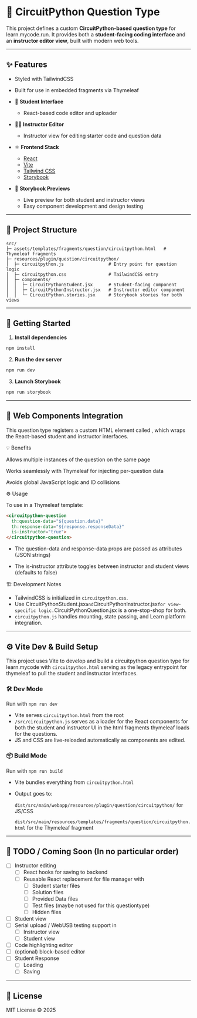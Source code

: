 # 🐍 CircuitPython Question Type

This project defines a custom **CircuitPython-based question type** for learn.mycode.run. It provides both a **student-facing coding interface** and an **instructor editor view**, built with modern web tools.

---

## ✨ Features

- Styled with TailwindCSS
- Built for use in embedded fragments via Thymeleaf

- 🔧 **Student Interface**
  - React-based code editor and uploader

- 🧑‍🏫 **Instructor Editor**
  - Instructor view for editing starter code and question data

- ⚛️ **Frontend Stack**
  - [React](https://reactjs.org/)
  - [Vite](https://vitejs.dev/)
  - [Tailwind CSS](https://tailwindcss.com/)
  - [Storybook](https://storybook.js.org/)

- 🧪 **Storybook Previews**
  - Live preview for both student and instructor views
  - Easy component development and design testing

---

## 📁 Project Structure

```
src/
├─ assets/templates/fragments/question/circuitpython.html   # Thymeleaf fragments
├─ resources/plugin/question/circuitpython/
│  ├─ circuitpython.js                 # Entry point for question logic
│  ├─ circuitpython.css                # TailwindCSS entry
│  ├─ components/
│  │  ├─ CircuitPythonStudent.jsx      # Student-facing component
│  │  ├─ CircuitPythonInstructor.jsx   # Instructor editor component
│  │  └─ CircuitPython.stories.jsx     # Storybook stories for both views
```

---

## 🚀 Getting Started

1. **Install dependencies**

```bash
npm install
```

2. **Run the dev server**

```bash
npm run dev
```

3. **Launch Storybook**

```bash
npm run storybook
```

---

## 🧩 Web Components Integration

This question type registers a custom HTML element called <circuitpython-question>, which wraps the React-based student and instructor interfaces.

💡 Benefits

Allows multiple instances of the question on the same page

Works seamlessly with Thymeleaf for injecting per-question data

Avoids global JavaScript logic and ID collisions

⚙️ Usage

To use in a Thymeleaf template:

```html
<circuitpython-question
  th:question-data="${question.data}"
  th:response-data="${response.responseData}"
  is-instructor="true">
</circuitpython-question>
```

- The question-data and response-data props are passed as attributes (JSON strings)

- The is-instructor attribute toggles between instructor and student views (defaults to false)

🏗️ Development Notes

- TailwindCSS is initialized in `circuitpython.css`.
- Use CircuitPythonStudent.jsx` and `CircuitPythonInstructor.jsx` for view-specific logic. `CircuitPythonQuestion.jsx is a one-stop-shop for both.
- `circuitpython.js` handles mounting, state passing, and Learn platform integration.

---

## ⚙️ Vite Dev & Build Setup
This project uses Vite to develop and build a circuitpython question type for learn.mycode with
`circuitpython.html` serving as the legacy entrypoint for thymeleaf to pull the student and instructor
interfaces.

### 🛠 Dev Mode
Run with `npm run dev`
- Vite serves `circuitpython.html` from the root
- `/src/circuitpython.js` serves as a loader for the React components for both the student and instructor UI in the
  html fragments thymeleaf loads for the questions.
- JS and CSS are live-reloaded automatically as components are edited.

### 📦 Build Mode
Run with `npm run build`
- Vite bundles everything from `circuitpython.html`
- Output goes to:

  `dist/src/main/webapp/resources/plugin/question/circuitpython/` for JS/CSS

  `dist/src/main/resources/templates/fragments/question/circuitpython.html` for the Thymeleaf fragment

---

## 🧰 TODO / Coming Soon (In no particular order)

- [ ] Instructor editing
  - [ ] React hooks for saving to backend
  - [ ] Reusable React replacement for file manager with
    - [ ] Student starter files
    - [ ] Solution files
    - [ ] Provided Data files
    - [ ] Test files (maybe not used for this questiontype)
    - [ ] Hidden files
- [ ] Student view
- [ ] Serial upload / WebUSB testing support in
  - [ ] Instructor view
  - [ ] Student view
- [ ] Code highlighting editor
- [ ] (optional) block-based editor
- [ ] Student Response
  - [ ] Loading
  - [ ] Saving

---

## 📄 License

MIT License © 2025